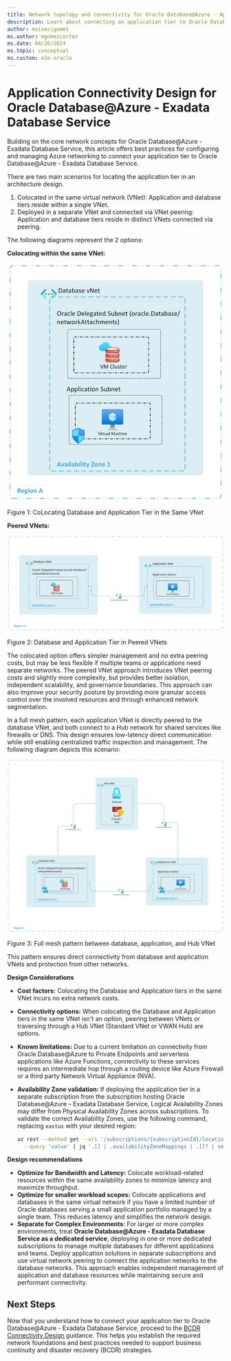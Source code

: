 ```yaml
---
title: Network topology and connectivity for Oracle Database@Azure - Application Connectivity Design
description: Learn about connecting an application tier to Oracle Database@Azure.
author: moisesjgomez
ms.author: mgomezcortez
ms.date: 04/26/2024
ms.topic: conceptual
ms.custom: e2e-oracle
---
```


# Application Connectivity Design for Oracle Database@Azure - Exadata Database Service

Building on the core network concepts for Oracle Database@Azure - Exadata Database Service, this article offers best practices for configuring and managing Azure networking to connect your application tier to Oracle Database@Azure - Exadata Database Service.

There are two main scenarios for locating the application tier in an architecture design.

1. Colocated in the same virtual network (VNet): Application and database tiers reside within a single VNet.
2. Deployed in a separate VNet and connected via VNet peering: Application and database tiers reside in distinct VNets connected via peering.

The following diagrams represent the 2 options:

**Colocating within the same VNet:**

![Colocating within the same VNet](./media/Same-VNet.png)

Figure 1: CoLocating Database and Application Tier in the Same VNet

**Peered VNets:**

![Directly peered VNets](./media/Separate-VNet.png)

Figure 2: Database and Application Tier in Peered VNets

The colocated option offers simpler management and no extra peering costs, but may be less flexible if multiple teams or applications need separate networks. The peered VNet approach introduces VNet peering costs and slightly more complexity, but provides better isolation, independent scalability, and governance boundaries. This approach can also improve your security posture by providing more granular access control over the involved resources and through enhanced network segmentation.

In a full mesh pattern, each application VNet is directly peered to the database VNet, and both connect to a Hub network for shared services like firewalls or DNS. This design ensures low-latency direct communication while still enabling centralized traffic inspection and management. The following diagram depicts this scenario:

![Full mesh pattern](./media/Separate-vNet-Integrated.png)

Figure 3: Full mesh pattern between database, application, and Hub VNet

This pattern ensures direct connectivity from database and application VNets and protection from other networks.

**Design Considerations**

- **Cost factors:** Colocating the Database and Application tiers in the same VNet incurs no extra network costs.
- **Connectivity options:** When colocating the Database and Application tiers in the same VNet isn't an option, peering between VNets or traversing through a Hub VNet (Standard VNet or VWAN Hub) are options.
- **Known limitations:** Due to a current limitation on connectivity from Oracle Database@Azure to Private Endpoints and serverless applications like Azure Functions, connectivity to these services requires an intermediate hop through a routing device like Azure Firewall or a third party Network Virtual Appliance (NVA).
- **Availability Zone validation:** If deploying the application tier in a separate subscription from the subscription hosting Oracle Database@Azure – Exadata Database Service, Logical Availability Zones may differ from Physical Availability Zones across subscriptions. To validate the correct Availability Zones, use the following command, replacing `eastus` with your desired region:

  ```bash
  az rest --method get --uri '/subscriptions/{subscriptionId}/locations?api-version=2022-12-01' \
    --query 'value' | jq '.[] | .availabilityZoneMappings | .[]? | select(.physicalZone | contains("eastus"))'
  ```

**Design recommendations**

- **Optimize for Bandwidth and Latency:** Colocate workload-related resources within the same availability zones to minimize latency and maximize throughput.
- **Optimize for smaller workload scopes:** Colocate applications and databases in the same virtual network if you have a limited number of Oracle databases serving a small application portfolio managed by a single team. This reduces latency and simplifies the network design.
- **Separate for Complex Environments:** For larger or more complex environments, treat **Oracle Database@Azure - Exadata Database Service as a dedicated service**, deploying in one or more dedicated subscriptions to manage multiple databases for different applications and teams. Deploy application solutions in separate subscriptions and use virtual network peering to connect the application networks to the database networks. This approach enables independent management of application and database resources while maintaining secure and performant connectivity.

## Next Steps

Now that you understand how to connect your application tier to Oracle Database@Azure - Exadata Database Service, proceed to the [BCDR Connectivity Design](./bcdr-connectivity-design.md) guidance. This helps you establish the required network foundations and best practices needed to support business continuity and disaster recovery (BCDR) strategies.
